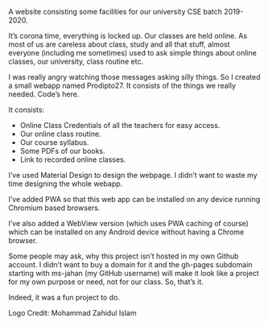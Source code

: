 A website consisting some facilities for our university CSE batch 2019-2020.

It’s corona time, everything is locked up. Our classes are held online. As most of us are careless about class, study and all that stuff, almost everyone (including me sometimes) used to ask simple things about online classes, our university, class routine etc.

I was really angry watching those messages asking silly things. So I created a small webapp named Prodipto27. It consists of the things we really needed. Code’s here.

It consists:
- Online Class Credentials of all the teachers for easy access.
- Our online class routine.
- Our course syllabus.
- Some PDFs of our books.
- Link to recorded online classes.

I’ve used Material Design to design the webpage. I didn’t want to waste my time designing the whole webapp.

I’ve added PWA so that this web app can be installed on any device running Chromium based browsers.

I’ve also added a WebView version (which uses PWA caching of course) which can be installed on any Android device without having a Chrome browser.

Some people may ask, why this project isn’t hosted in my own Github account. I didn’t want to buy a domain for it and the gh-pages subdomain starting with ms-jahan (my GitHub username) will make it look like a project for my own purpose or need, not for our class. So, that’s it.

Indeed, it was a fun project to do.

Logo Credit: Mohammad Zahidul Islam

### 
